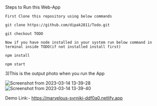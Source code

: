 Steps to Run this Web-App

    First Clone this repository using below commands

    git clone https://github.com/dipak2811/Todo.git

    git checkout TODO

    Now if you have node installed in your system run below command in terminal inside TODO(if not installed install first)

    npm install

    npm start

3)This is the output photo when you run the App

![Screenshot from 2023-03-14 13-39-28](https://user-images.githubusercontent.com/77386172/224954749-144445a3-be7f-4460-aed9-6dcf62e1c1ed.png)
![Screenshot from 2023-03-14 13-39-40](https://user-images.githubusercontent.com/77386172/224954762-19dd6ad1-b5c5-416a-b973-d4cabd567334.png)


Demo Link:- https://marvelous-syrniki-ddf0a0.netlify.app
